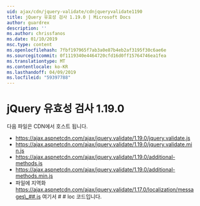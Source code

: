 ```yaml
---
uid: ajax/cdn/jquery-validate/cdnjqueryvalidate1190
title: jQuery 유효성 검사 1.19.0 | Microsoft Docs
author: guardrex
description: ''
ms.author: chrissfanos
ms.date: 01/10/2019
msc.type: content
ms.openlocfilehash: 7fbf197965f7ab3a0e87b4eb2af3195f30c6ae6e
ms.sourcegitcommit: 0f1119340e4464720cfd16d0ff15764746ea1fea
ms.translationtype: MT
ms.contentlocale: ko-KR
ms.lasthandoff: 04/09/2019
ms.locfileid: "59397788"
---
```

# <a name="jquery-validation-1190"></a>jQuery 유효성 검사 1.19.0

다음 파일은 CDN에서 호스트 됩니다.

- https://ajax.aspnetcdn.com/ajax/jquery.validate/1.19.0/jquery.validate.js
- https://ajax.aspnetcdn.com/ajax/jquery.validate/1.19.0/jquery.validate.min.js
- https://ajax.aspnetcdn.com/ajax/jquery.validate/1.19.0/additional-methods.js
- https://ajax.aspnetcdn.com/ajax/jquery.validate/1.19.0/additional-methods.min.js
- 파일에 지역화 https://ajax.aspnetcdn.com/ajax/jquery.validate/1.17.0/localization/messages\_##.js 여기서 # # loc 코드입니다.
